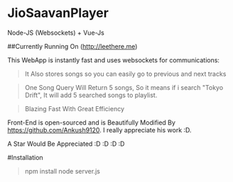 # JioSaavanPlayer
Node-JS (Websockets) + Vue-Js 

##Currently Running On (http://leethere.me)


This WebApp is instantly fast and uses websockets for communications:
>It Also stores songs so you can easily go to previous and next tracks

>One Song Query Will Return 5 songs, So it means if i search "Tokyo Drift", It will add 5 searched songs to playlist.

>Blazing Fast With Great Efficiency

Front-End is open-sourced and is Beautifully Modified By https://github.com/Ankush9120. I really appreciate his work :D.

A Star Would Be Appreciated :D :D :D :D 

#Installation 

>npm install
>node server.js

